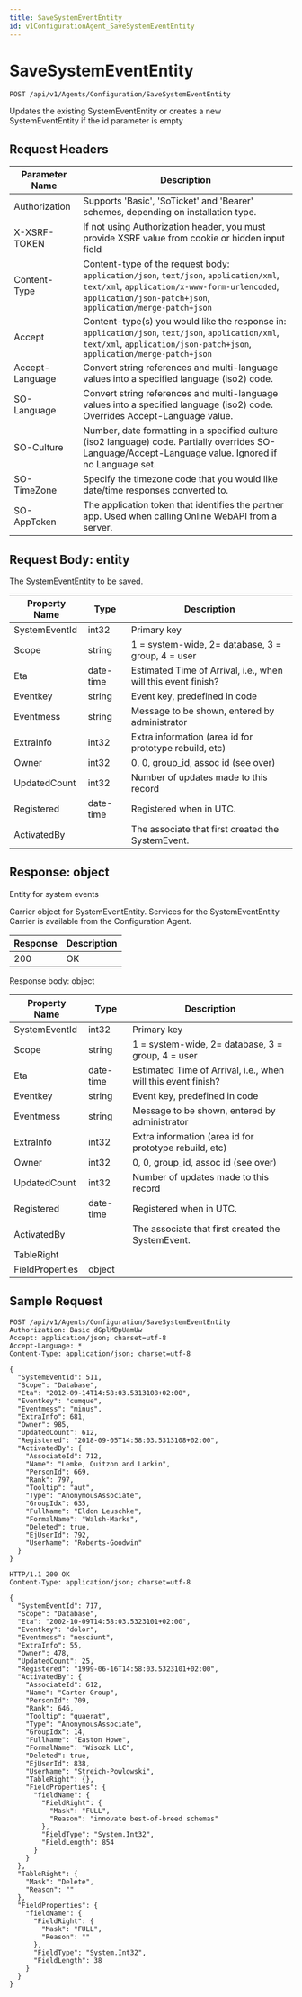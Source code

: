 ```yaml
---
title: SaveSystemEventEntity
id: v1ConfigurationAgent_SaveSystemEventEntity
---
```


# SaveSystemEventEntity

```http
POST /api/v1/Agents/Configuration/SaveSystemEventEntity
```

Updates the existing SystemEventEntity or creates a new SystemEventEntity if the id parameter is empty








## Request Headers

| Parameter Name | Description |
|----------------|-------------|
| Authorization  | Supports 'Basic', 'SoTicket' and 'Bearer' schemes, depending on installation type. |
| X-XSRF-TOKEN   | If not using Authorization header, you must provide XSRF value from cookie or hidden input field |
| Content-Type | Content-type of the request body: `application/json`, `text/json`, `application/xml`, `text/xml`, `application/x-www-form-urlencoded`, `application/json-patch+json`, `application/merge-patch+json` |
| Accept         | Content-type(s) you would like the response in: `application/json`, `text/json`, `application/xml`, `text/xml`, `application/json-patch+json`, `application/merge-patch+json` |
| Accept-Language | Convert string references and multi-language values into a specified language (iso2) code. |
| SO-Language | Convert string references and multi-language values into a specified language (iso2) code. Overrides Accept-Language value. |
| SO-Culture | Number, date formatting in a specified culture (iso2 language) code. Partially overrides SO-Language/Accept-Language value. Ignored if no Language set. |
| SO-TimeZone | Specify the timezone code that you would like date/time responses converted to. |
| SO-AppToken | The application token that identifies the partner app. Used when calling Online WebAPI from a server. |

## Request Body: entity  

The SystemEventEntity to be saved. 

| Property Name | Type |  Description |
|----------------|------|--------------|
| SystemEventId | int32 | Primary key |
| Scope | string | 1 = system-wide, 2= database, 3 = group, 4 = user |
| Eta | date-time | Estimated Time of Arrival, i.e., when will this event finish? |
| Eventkey | string | Event key, predefined in code |
| Eventmess | string | Message to be shown, entered by administrator |
| ExtraInfo | int32 | Extra information (area id for prototype rebuild, etc) |
| Owner | int32 | 0, 0, group_id, assoc id (see over) |
| UpdatedCount | int32 | Number of updates made to this record |
| Registered | date-time | Registered when  in UTC. |
| ActivatedBy |  | The associate that first created the SystemEvent. |


## Response: object

Entity for system events



Carrier object for SystemEventEntity.
Services for the SystemEventEntity Carrier is available from the <see cref="!:IConfigurationAgent">Configuration Agent</see>.

| Response | Description |
|----------------|-------------|
| 200 | OK |

Response body: object

| Property Name | Type |  Description |
|----------------|------|--------------|
| SystemEventId | int32 | Primary key |
| Scope | string | 1 = system-wide, 2= database, 3 = group, 4 = user |
| Eta | date-time | Estimated Time of Arrival, i.e., when will this event finish? |
| Eventkey | string | Event key, predefined in code |
| Eventmess | string | Message to be shown, entered by administrator |
| ExtraInfo | int32 | Extra information (area id for prototype rebuild, etc) |
| Owner | int32 | 0, 0, group_id, assoc id (see over) |
| UpdatedCount | int32 | Number of updates made to this record |
| Registered | date-time | Registered when  in UTC. |
| ActivatedBy |  | The associate that first created the SystemEvent. |
| TableRight |  |  |
| FieldProperties | object |  |

## Sample Request

```http!
POST /api/v1/Agents/Configuration/SaveSystemEventEntity
Authorization: Basic dGplMDpUamUw
Accept: application/json; charset=utf-8
Accept-Language: *
Content-Type: application/json; charset=utf-8

{
  "SystemEventId": 511,
  "Scope": "Database",
  "Eta": "2012-09-14T14:58:03.5313108+02:00",
  "Eventkey": "cumque",
  "Eventmess": "minus",
  "ExtraInfo": 681,
  "Owner": 985,
  "UpdatedCount": 612,
  "Registered": "2018-09-05T14:58:03.5313108+02:00",
  "ActivatedBy": {
    "AssociateId": 712,
    "Name": "Lemke, Quitzon and Larkin",
    "PersonId": 669,
    "Rank": 797,
    "Tooltip": "aut",
    "Type": "AnonymousAssociate",
    "GroupIdx": 635,
    "FullName": "Eldon Leuschke",
    "FormalName": "Walsh-Marks",
    "Deleted": true,
    "EjUserId": 792,
    "UserName": "Roberts-Goodwin"
  }
}
```

```http_
HTTP/1.1 200 OK
Content-Type: application/json; charset=utf-8

{
  "SystemEventId": 717,
  "Scope": "Database",
  "Eta": "2002-10-09T14:58:03.5323101+02:00",
  "Eventkey": "dolor",
  "Eventmess": "nesciunt",
  "ExtraInfo": 55,
  "Owner": 478,
  "UpdatedCount": 25,
  "Registered": "1999-06-16T14:58:03.5323101+02:00",
  "ActivatedBy": {
    "AssociateId": 612,
    "Name": "Carter Group",
    "PersonId": 709,
    "Rank": 646,
    "Tooltip": "quaerat",
    "Type": "AnonymousAssociate",
    "GroupIdx": 14,
    "FullName": "Easton Howe",
    "FormalName": "Wisozk LLC",
    "Deleted": true,
    "EjUserId": 838,
    "UserName": "Streich-Powlowski",
    "TableRight": {},
    "FieldProperties": {
      "fieldName": {
        "FieldRight": {
          "Mask": "FULL",
          "Reason": "innovate best-of-breed schemas"
        },
        "FieldType": "System.Int32",
        "FieldLength": 854
      }
    }
  },
  "TableRight": {
    "Mask": "Delete",
    "Reason": ""
  },
  "FieldProperties": {
    "fieldName": {
      "FieldRight": {
        "Mask": "FULL",
        "Reason": ""
      },
      "FieldType": "System.Int32",
      "FieldLength": 38
    }
  }
}
```